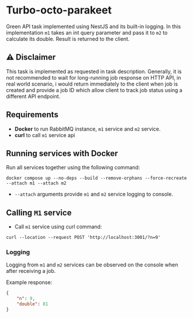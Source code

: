 # Turbo-octo-parakeet

Green API task implemented using NestJS and its built-in logging. In this implementation `m1` takes an int query parameter and pass it to `m2` to calculate its double. Result is returned to the client.

## ⚠️ Disclaimer

This task is implemented as requested in task description. Generally, it is not recommended to wait for long-running job response on HTTP API, in real world scenario, i would return immediately to the client when job is created and provide a job ID which allow client to track job status using a different API endpoint.

## Requirements

- **Docker** to run RabbitMQ instance, `m1` service and `m2` service.
- **curl** to call `m1` service api

## Running services with Docker

Run all services together using the following command:

```console
docker compose up --no-deps --build --remove-orphans --force-recreate --attach m1 --attach m2
```

- `--attach` arguments provide `m1` and `m2` service logging to console.

## Calling `M1` service

- Call `m1` service using curl command:

```console
curl --location --request POST 'http://localhost:3001/?n=9'
```

### Logging

Logging from `m1` and `m2` services can be observed on the console when after receiving a job.

Example response:

```json
{
    "n": 9,
    "double": 81
}
```

